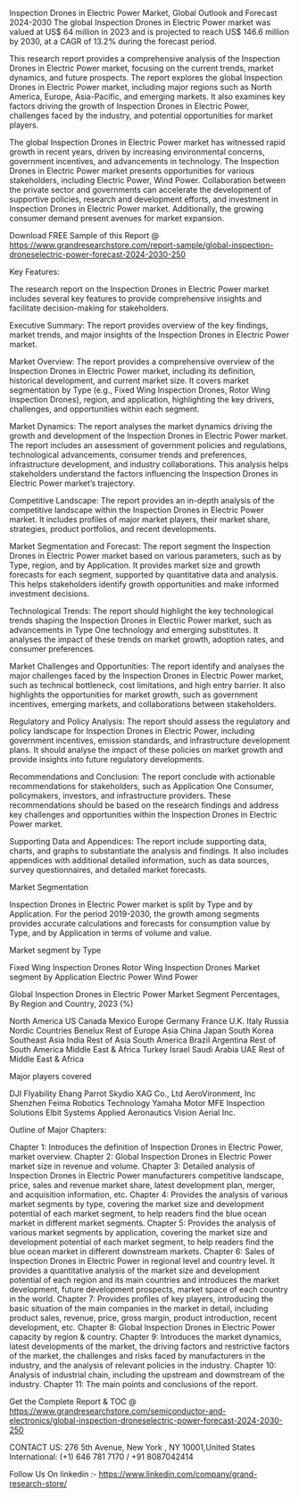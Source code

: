Inspection Drones in Electric Power Market, Global Outlook and Forecast 2024-2030
The global Inspection Drones in Electric Power market was valued at US$ 64 million in 2023 and is projected to reach US$ 146.6 million by 2030, at a CAGR of 13.2% during the forecast period.

This research report provides a comprehensive analysis of the Inspection Drones in Electric Power market, focusing on the current trends, market dynamics, and future prospects. The report explores the global Inspection Drones in Electric Power market, including major regions such as North America, Europe, Asia-Pacific, and emerging markets. It also examines key factors driving the growth of Inspection Drones in Electric Power, challenges faced by the industry, and potential opportunities for market players.

The global Inspection Drones in Electric Power market has witnessed rapid growth in recent years, driven by increasing environmental concerns, government incentives, and advancements in technology. The Inspection Drones in Electric Power market presents opportunities for various stakeholders, including Electric Power, Wind Power. Collaboration between the private sector and governments can accelerate the development of supportive policies, research and development efforts, and investment in Inspection Drones in Electric Power market. Additionally, the growing consumer demand present avenues for market expansion.

Download FREE Sample of this Report @ https://www.grandresearchstore.com/report-sample/global-inspection-droneselectric-power-forecast-2024-2030-250

Key Features:

The research report on the Inspection Drones in Electric Power market includes several key features to provide comprehensive insights and facilitate decision-making for stakeholders.

Executive Summary: The report provides overview of the key findings, market trends, and major insights of the Inspection Drones in Electric Power market.

Market Overview: The report provides a comprehensive overview of the Inspection Drones in Electric Power market, including its definition, historical development, and current market size. It covers market segmentation by Type (e.g., Fixed Wing Inspection Drones, Rotor Wing Inspection Drones), region, and application, highlighting the key drivers, challenges, and opportunities within each segment.

Market Dynamics: The report analyses the market dynamics driving the growth and development of the Inspection Drones in Electric Power market. The report includes an assessment of government policies and regulations, technological advancements, consumer trends and preferences, infrastructure development, and industry collaborations. This analysis helps stakeholders understand the factors influencing the Inspection Drones in Electric Power market’s trajectory.

Competitive Landscape: The report provides an in-depth analysis of the competitive landscape within the Inspection Drones in Electric Power market. It includes profiles of major market players, their market share, strategies, product portfolios, and recent developments.

Market Segmentation and Forecast: The report segment the Inspection Drones in Electric Power market based on various parameters, such as by Type, region, and by Application. It provides market size and growth forecasts for each segment, supported by quantitative data and analysis. This helps stakeholders identify growth opportunities and make informed investment decisions.

Technological Trends: The report should highlight the key technological trends shaping the Inspection Drones in Electric Power market, such as advancements in Type One technology and emerging substitutes. It analyses the impact of these trends on market growth, adoption rates, and consumer preferences.

Market Challenges and Opportunities: The report identify and analyses the major challenges faced by the Inspection Drones in Electric Power market, such as technical bottleneck, cost limitations, and high entry barrier. It also highlights the opportunities for market growth, such as government incentives, emerging markets, and collaborations between stakeholders.

Regulatory and Policy Analysis: The report should assess the regulatory and policy landscape for Inspection Drones in Electric Power, including government incentives, emission standards, and infrastructure development plans. It should analyse the impact of these policies on market growth and provide insights into future regulatory developments.

Recommendations and Conclusion: The report conclude with actionable recommendations for stakeholders, such as Application One Consumer, policymakers, investors, and infrastructure providers. These recommendations should be based on the research findings and address key challenges and opportunities within the Inspection Drones in Electric Power market.

Supporting Data and Appendices: The report include supporting data, charts, and graphs to substantiate the analysis and findings. It also includes appendices with additional detailed information, such as data sources, survey questionnaires, and detailed market forecasts.

Market Segmentation

Inspection Drones in Electric Power market is split by Type and by Application. For the period 2019-2030, the growth among segments provides accurate calculations and forecasts for consumption value by Type, and by Application in terms of volume and value.

Market segment by Type

Fixed Wing Inspection Drones
Rotor Wing Inspection Drones
Market segment by Application
Electric Power
Wind Power

Global Inspection Drones in Electric Power Market Segment Percentages, By Region and Country, 2023 (%)

North America
US
Canada
Mexico
Europe
Germany
France
U.K.
Italy
Russia
Nordic Countries
Benelux
Rest of Europe
Asia
China
Japan
South Korea
Southeast Asia
India
Rest of Asia
South America
Brazil
Argentina
Rest of South America
Middle East & Africa
Turkey
Israel
Saudi Arabia
UAE
Rest of Middle East & Africa

Major players covered

DJI
Flyability
Ehang
Parrot
Skydio
XAG Co., Ltd
AeroVironment, Inc
Shenzhen Feima Robotics Technology
Yamaha Motor
MFE Inspection Solutions
Elbit Systems
Applied Aeronautics
Vision Aerial Inc.

Outline of Major Chapters:

Chapter 1: Introduces the definition of Inspection Drones in Electric Power, market overview.
Chapter 2: Global Inspection Drones in Electric Power market size in revenue and volume.
Chapter 3: Detailed analysis of Inspection Drones in Electric Power manufacturers competitive landscape, price, sales and revenue market share, latest development plan, merger, and acquisition information, etc.
Chapter 4: Provides the analysis of various market segments by type, covering the market size and development potential of each market segment, to help readers find the blue ocean market in different market segments.
Chapter 5: Provides the analysis of various market segments by application, covering the market size and development potential of each market segment, to help readers find the blue ocean market in different downstream markets.
Chapter 6: Sales of Inspection Drones in Electric Power in regional level and country level. It provides a quantitative analysis of the market size and development potential of each region and its main countries and introduces the market development, future development prospects, market space of each country in the world.
Chapter 7: Provides profiles of key players, introducing the basic situation of the main companies in the market in detail, including product sales, revenue, price, gross margin, product introduction, recent development, etc.
Chapter 8: Global Inspection Drones in Electric Power capacity by region & country.
Chapter 9: Introduces the market dynamics, latest developments of the market, the driving factors and restrictive factors of the market, the challenges and risks faced by manufacturers in the industry, and the analysis of relevant policies in the industry.
Chapter 10: Analysis of industrial chain, including the upstream and downstream of the industry.
Chapter 11: The main points and conclusions of the report.

Get the Complete Report & TOC @ https://www.grandresearchstore.com/semiconductor-and-electronics/global-inspection-droneselectric-power-forecast-2024-2030-250

CONTACT US:
276 5th Avenue, New York , NY 10001,United States
International: (+1) 646 781 7170 / +91 8087042414

Follow Us On linkedin :- https://www.linkedin.com/company/grand-research-store/
